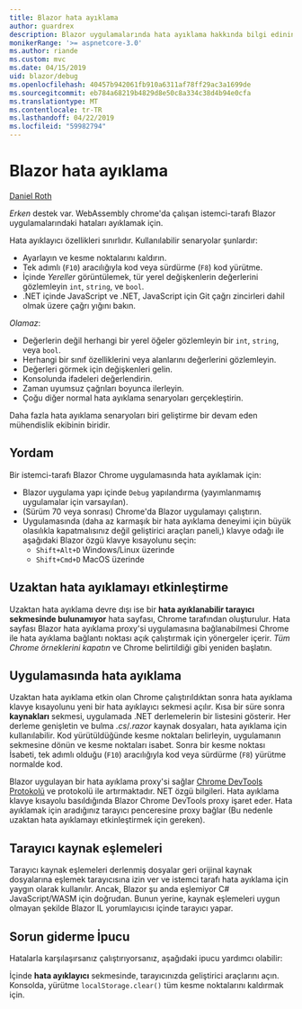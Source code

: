 ```yaml
---
title: Blazor hata ayıklama
author: guardrex
description: Blazor uygulamalarında hata ayıklama hakkında bilgi edinin.
monikerRange: '>= aspnetcore-3.0'
ms.author: riande
ms.custom: mvc
ms.date: 04/15/2019
uid: blazor/debug
ms.openlocfilehash: 40457b942061fb910a6311af78ff29ac3a1699de
ms.sourcegitcommit: eb784a68219b4829d8e50c8a334c38d4b94e0cfa
ms.translationtype: MT
ms.contentlocale: tr-TR
ms.lasthandoff: 04/22/2019
ms.locfileid: "59982794"
---
```

# <a name="debug-blazor"></a>Blazor hata ayıklama

[Daniel Roth](https://github.com/danroth27)

*Erken* destek var. WebAssembly chrome'da çalışan istemci-tarafı Blazor uygulamalarındaki hataları ayıklamak için.

Hata ayıklayıcı özellikleri sınırlıdır. Kullanılabilir senaryolar şunlardır:

* Ayarlayın ve kesme noktalarını kaldırın.
* Tek adımlı (`F10`) aracılığıyla kod veya sürdürme (`F8`) kod yürütme.
* İçinde *Yereller* görüntülemek, tür yerel değişkenlerin değerlerini gözlemleyin `int`, `string`, ve `bool`.
* .NET içinde JavaScript ve .NET, JavaScript için Git çağrı zincirleri dahil olmak üzere çağrı yığını bakın.

*Olamaz*:

* Değerlerin değil herhangi bir yerel öğeler gözlemleyin bir `int`, `string`, veya `bool`.
* Herhangi bir sınıf özelliklerini veya alanlarını değerlerini gözlemleyin.
* Değerleri görmek için değişkenleri gelin.
* Konsolunda ifadeleri değerlendirin.
* Zaman uyumsuz çağrıları boyunca ilerleyin.
* Çoğu diğer normal hata ayıklama senaryoları gerçekleştirin.

Daha fazla hata ayıklama senaryoları biri geliştirme bir devam eden mühendislik ekibinin biridir.

## <a name="procedure"></a>Yordam

Bir istemci-tarafı Blazor Chrome uygulamasında hata ayıklamak için:

* Blazor uygulama yapı içinde `Debug` yapılandırma (yayımlanmamış uygulamalar için varsayılan).
* (Sürüm 70 veya sonrası) Chrome'da Blazor uygulamayı çalıştırın.
* Uygulamasında (daha az karmaşık bir hata ayıklama deneyimi için büyük olasılıkla kapatmalısınız değil geliştirici araçları paneli,) klavye odağı ile aşağıdaki Blazor özgü klavye kısayolunu seçin:
  * `Shift+Alt+D` Windows/Linux üzerinde
  * `Shift+Cmd+D` MacOS üzerinde

## <a name="enable-remote-debugging"></a>Uzaktan hata ayıklamayı etkinleştirme

Uzaktan hata ayıklama devre dışı ise bir **hata ayıklanabilir tarayıcı sekmesinde bulunamıyor** hata sayfası, Chrome tarafından oluşturulur. Hata sayfası Blazor hata ayıklama proxy'si uygulamasına bağlanabilmesi Chrome ile hata ayıklama bağlantı noktası açık çalıştırmak için yönergeler içerir. *Tüm Chrome örneklerini kapatın* ve Chrome belirtildiği gibi yeniden başlatın.

## <a name="debug-the-app"></a>Uygulamasında hata ayıklama

Uzaktan hata ayıklama etkin olan Chrome çalıştırıldıktan sonra hata ayıklama klavye kısayolunu yeni bir hata ayıklayıcı sekmesi açılır. Kısa bir süre sonra **kaynakları** sekmesi, uygulamada .NET derlemelerin bir listesini gösterir. Her derleme genişletin ve bulma *.cs*/*.razor* kaynak dosyaları, hata ayıklama için kullanılabilir. Kod yürütüldüğünde kesme noktaları belirleyin, uygulamanın sekmesine dönün ve kesme noktaları isabet. Sonra bir kesme noktası İsabeti, tek adımlı olduğu (`F10`) aracılığıyla kod veya sürdürme (`F8`) yürütme normalde kod.

Blazor uygulayan bir hata ayıklama proxy'si sağlar [Chrome DevTools Protokolü](https://chromedevtools.github.io/devtools-protocol/) ve protokolü ile artırmaktadır. NET özgü bilgileri. Hata ayıklama klavye kısayolu basıldığında Blazor Chrome DevTools proxy işaret eder. Hata ayıklamak için aradığınız tarayıcı penceresine proxy bağlar (Bu nedenle uzaktan hata ayıklamayı etkinleştirmek için gereken).

## <a name="browser-source-maps"></a>Tarayıcı kaynak eşlemeleri

Tarayıcı kaynak eşlemeleri derlenmiş dosyalar geri orijinal kaynak dosyalarına eşlemek tarayıcısına izin ver ve istemci tarafı hata ayıklama için yaygın olarak kullanılır. Ancak, Blazor şu anda eşlemiyor C# JavaScript/WASM için doğrudan. Bunun yerine, kaynak eşlemeleri uygun olmayan şekilde Blazor IL yorumlayıcısı içinde tarayıcı yapar.

## <a name="troubleshooting-tip"></a>Sorun giderme İpucu

Hatalarla karşılaşırsanız çalıştırıyorsanız, aşağıdaki ipucu yardımcı olabilir:

İçinde **hata ayıklayıcı** sekmesinde, tarayıcınızda geliştirici araçlarını açın. Konsolda, yürütme `localStorage.clear()` tüm kesme noktalarını kaldırmak için.
